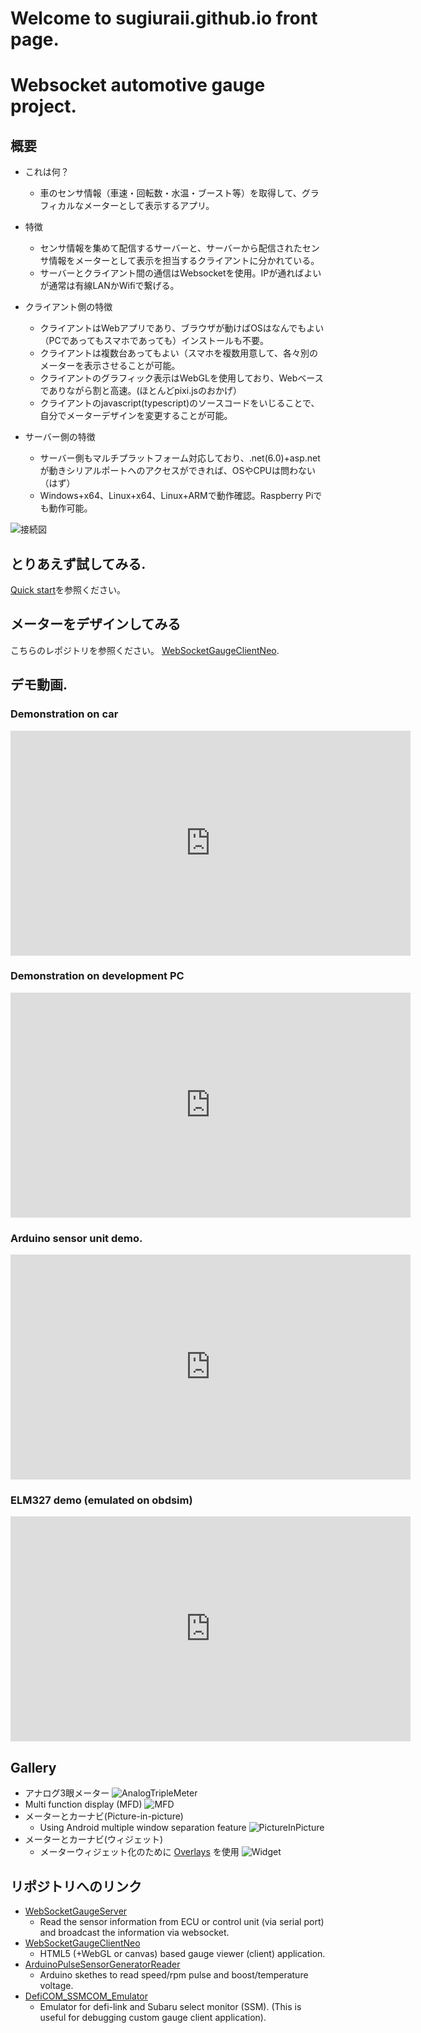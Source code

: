 # Welcome to sugiuraii.github.io front page.

# Websocket automotive gauge project.
## 概要
* これは何？
	* 車のセンサ情報（車速・回転数・水温・ブースト等）を取得して、グラフィカルなメーターとして表示するアプリ。

* 特徴
	* センサ情報を集めて配信するサーバーと、サーバーから配信されたセンサ情報をメーターとして表示を担当するクライアントに分かれている。
	* サーバーとクライアント間の通信はWebsocketを使用。IPが通ればよいが通常は有線LANかWifiで繋げる。

* クライアント側の特徴
	* クライアントはWebアプリであり、ブラウザが動けばOSはなんでもよい（PCであってもスマホであっても）インストールも不要。
	* クライアントは複数台あってもよい（スマホを複数用意して、各々別のメーターを表示させることが可能。
	* クライアントのグラフィック表示はWebGLを使用しており、Webベースでありながら割と高速。(ほとんどpixi.jsのおかげ）
	* クライアントのjavascript(typescript)のソースコードをいじることで、自分でメーターデザインを変更することが可能。

* サーバー側の特徴
	* サーバー側もマルチプラットフォーム対応しており、.net(6.0)+asp.netが動きシリアルポートへのアクセスができれば、OSやCPUは問わない（はず）
	* Windows+x64、Linux+x64、Linux+ARMで動作確認。Raspberry Piでも動作可能。

![接続図](./WebsocketGaugeDiagram.png)

## とりあえず試してみる.
[Quick start](WebsocketGauge/docs/QuickStart_jpn.md)を参照ください。

## メーターをデザインしてみる
こちらのレポジトリを参照ください。 [WebSocketGaugeClientNeo](https://sugiuraii.github.io/WebSocketGaugeClientNeo/).

## デモ動画.
### Demonstration on car
<iframe width="640" height="360" src="https://www.youtube.com/embed/QCOYLCIrU_s" frameborder="0" allow="autoplay; encrypted-media" allowfullscreen></iframe>

### Demonstration on development PC
<iframe width="640" height="360" src="https://www.youtube.com/embed/pAk8FpmZctI" frameborder="0" allow="autoplay; encrypted-media" allowfullscreen></iframe>

### Arduino sensor unit demo.
<iframe width="640" height="360" src="https://www.youtube.com/embed/HvkB07k6gMc" frameborder="0" allow="autoplay; encrypted-media" allowfullscreen></iframe>

### ELM327 demo (emulated on obdsim)
<iframe width="640" height="360" src="https://www.youtube.com/embed/l_niGjlkpQ4" frameborder="0" allow="autoplay; encrypted-media" allowfullscreen></iframe>

## Gallery
* アナログ3眼メーター
![AnalogTripleMeter](./TripleAnalogMeter.png)
* Multi function display (MFD)
![MFD](./MFDScreenShot.png)
* メーターとカーナビ(Picture-in-picture)
	* Using Android multiple window separation feature
![PictureInPicture](./MeterWithPictureInPicture.jpg)
* メーターとカーナビ(ウィジェット)
	* メーターウィジェット化のために [Overlays](https://play.google.com/store/apps/details?id=com.applay.overlay) を使用
![Widget](./MeterOverlayWidget.jpg)

## リポジトリへのリンク
* [WebSocketGaugeServer](https://sugiuraii.github.io/WebSocketGaugeServer/)
	* Read the sensor information from ECU or control unit (via serial port) and broadcast the information via websocket.
* [WebSocketGaugeClientNeo](https://sugiuraii.github.io/WebSocketGaugeClientNeo/)
	* HTML5 (+WebGL or canvas) based gauge viewer (client) application.
* [ArduinoPulseSensorGeneratorReader](https://sugiuraii.github.io/ArduinoPulseSensorGeneratorReader/)
	* Arduino skethes to read speed/rpm pulse and boost/temperature voltage.
* [DefiCOM_SSMCOM_Emulator](https://sugiuraii.github.io/DefiCOM_SSMCOM_Emulator/)
	* Emulator for defi-link and Subaru select monitor (SSM). (This is useful for debugging custom gauge client application).

